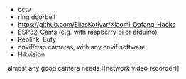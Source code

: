 - cctv
- ring doorbell
- https://github.com/EliasKotlyar/Xiaomi-Dafang-Hacks
- ESP32-Cams (e.g. with raspberry pi or arduino)
- Reolink, Eufy
- onvif/rtsp cameras, with any onvif software
- Hikvision

almost any good camera needs [[network video recorder]]